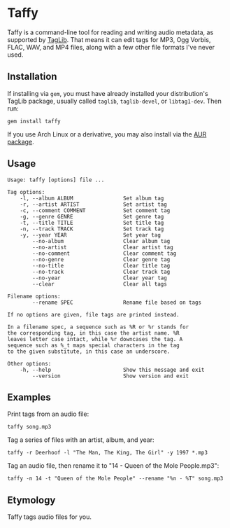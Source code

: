 Taffy
=====
Taffy is a command-line tool for reading and writing audio metadata, as
supported by [TagLib](http://taglib.github.io/). That means it can edit
tags for MP3, Ogg Vorbis, FLAC, WAV, and MP4 files, along with a few
other file formats I've never used.

Installation
------------
If installing via `gem`, you must have already installed your
distribution's TagLib package, usually called `taglib`, `taglib-devel`,
or `libtag1-dev`. Then run:

	gem install taffy

If you use Arch Linux or a derivative, you may also install via the [AUR
package](https://aur.archlinux.org/packages/taffy/).

Usage
-----
    Usage: taffy [options] file ...

    Tag options:
        -l, --album ALBUM                Set album tag
        -r, --artist ARTIST              Set artist tag
        -c, --comment COMMENT            Set comment tag
        -g, --genre GENRE                Set genre tag
        -t, --title TITLE                Set title tag
        -n, --track TRACK                Set track tag
        -y, --year YEAR                  Set year tag
            --no-album                   Clear album tag
            --no-artist                  Clear artist tag
            --no-comment                 Clear comment tag
            --no-genre                   Clear genre tag
            --no-title                   Clear title tag
            --no-track                   Clear track tag
            --no-year                    Clear year tag
            --clear                      Clear all tags

    Filename options:
            --rename SPEC                Rename file based on tags

    If no options are given, file tags are printed instead.

    In a filename spec, a sequence such as %R or %r stands for
    the corresponding tag, in this case the artist name. %R
    leaves letter case intact, while %r downcases the tag. A
    sequence such as %_t maps special characters in the tag
    to the given substitute, in this case an underscore.

    Other options:
        -h, --help                       Show this message and exit
            --version                    Show version and exit

Examples
--------
Print tags from an audio file:
	
	taffy song.mp3

Tag a series of files with an artist, album, and year:

	taffy -r Deerhoof -l "The Man, The King, The Girl" -y 1997 *.mp3

Tag an audio file, then rename it to "14 - Queen of the Mole People.mp3":

	taffy -n 14 -t "Queen of the Mole People" --rename "%n - %T" song.mp3

Etymology
---------
Taffy tags audio files for you.
